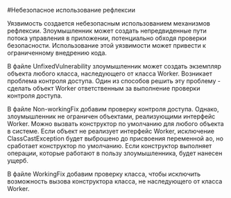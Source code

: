 #Небезопасное использование рефлексии

Уязвимость создается небезопасным использованием механизмов рефлексии.
Злоумышленник может создать непредвиденные пути потока управления в приложении, потенциально обходя проверки безопасности.
Использование этой уязвимости может привести к ограниченному внедрению кода.

В файле UnfixedVulnerability злоумышленник может создать экземпляр объекта любого класса, наследующего от класса Worker.
Возникает проблема контроля доступа. Один из способов решить эту проблему - сделать объект Worker ответственным за выполнение проверки контроля доступа.

В файле Non-workingFix добавим проверку контроля доступа. Однако, злоумышленник не ограничен объектами, реализующими интерфейс Worker. 
Можно вызвать конструктор по умолчанию для любого объекта в системе. Если объект не реализует интерфейс Worker,
исключение ClassCastException будет выброшено до присвоения переменной ao, но сработает конструктор по умолчанию.
Если конструктор выполняет операции, которые работают в пользу злоумышленника, будет нанесен ущерб.

В файле WorkingFix добавим проверку класса, чтобы исключить возможность вызова конструктора класса, не наследующего от класса Worker.
